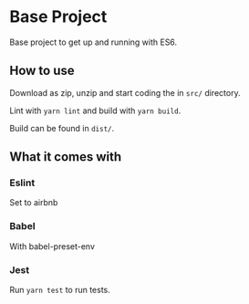 # Base Project

Base project to get up and running with ES6.

## How to use

Download as zip, unzip and start coding the in `src/` directory.

Lint with `yarn lint` and build with `yarn build`.

Build can be found in `dist/`.

## What it comes with

### Eslint

Set to airbnb

### Babel

With babel-preset-env

### Jest

Run `yarn test` to run tests.

